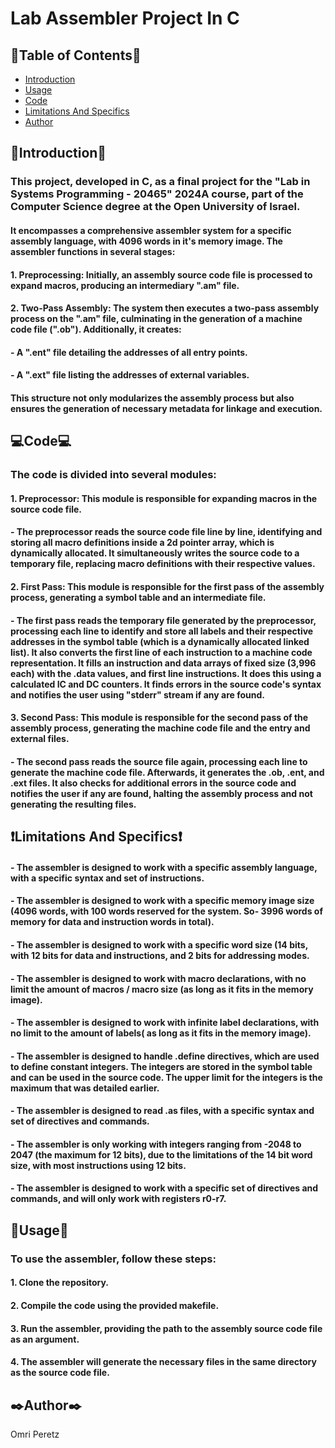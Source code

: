 # Lab Assembler Project In C
## 📃Table of Contents📃
- [Introduction](#Introduction)
- [Usage](#Usage)
- [Code](#Code)
- [Limitations And Specifics](#Limitations-And-Specifics)
- [Author](#Author)
## 🏢Introduction🏢
### This project, developed in C, as a final project for the "Lab in Systems Programming - 20465" 2024A course, part of the Computer Science degree at the Open University of Israel.
#### It encompasses a comprehensive assembler system for a specific assembly language, with 4096 words in it's memory image. The assembler functions in several stages:
#### 1. Preprocessing: Initially, an assembly source code file is processed to expand macros, producing an intermediary ".am" file.
#### 2. Two-Pass Assembly: The system then executes a two-pass assembly process on the ".am" file, culminating in the generation of a machine code file (".ob"). Additionally, it creates:
#### - A ".ent" file detailing the addresses of all entry points.
#### - A ".ext" file listing the addresses of external variables.
#### This structure not only modularizes the assembly process but also ensures the generation of necessary metadata for linkage and execution.
## 💻Code💻
### The code is divided into several modules:
#### 1. Preprocessor: This module is responsible for expanding macros in the source code file.
#### - The preprocessor reads the source code file line by line, identifying and storing all macro definitions inside a 2d pointer array, which is dynamically allocated. It simultaneously writes the source code to a temporary file, replacing macro definitions with their respective values.
#### 2. First Pass: This module is responsible for the first pass of the assembly process, generating a symbol table and an intermediate file.
#### - The first pass reads the temporary file generated by the preprocessor, processing each line to identify and store all labels and their respective addresses in the symbol table (which is a dynamically allocated linked list). It also converts the first line of each instruction to a machine code representation. It fills an instruction and data arrays of fixed size (3,996 each) with the .data values, and first line instructions. It does this using a calculated IC and DC counters. It finds errors in the source code's syntax and notifies the user using "stderr" stream if any are found. 
#### 3. Second Pass: This module is responsible for the second pass of the assembly process, generating the machine code file and the entry and external files.
#### - The second pass reads the source file again, processing each line to generate the machine code file. Afterwards, it generates the .ob, .ent, and .ext files. It also checks for additional errors in the source code and notifies the user if any are found, halting the assembly process and not generating the resulting files.
## ❗Limitations And Specifics❗
#### - The assembler is designed to work with a specific assembly language, with a specific syntax and set of instructions.
#### - The assembler is designed to work with a specific memory image size (4096 words, with 100 words reserved for the system. So- 3996 words of memory for data and instruction words in total).
#### - The assembler is designed to work with a specific word size (14 bits, with 12 bits for data and instructions, and 2 bits for addressing modes.
#### - The assembler is designed to work with macro declarations, with no limit the amount of macros / macro size (as long as it fits in the memory image).
#### - The assembler is designed to work with infinite label declarations, with no limit to the amount of labels( as long as it fits in the memory image).
#### - The assembler is designed to handle .define directives, which are used to define constant integers. The integers are stored in the symbol table and can be used in the source code. The upper limit for the integers is the maximum that was detailed earlier.
#### - The assembler is designed to read .as files, with a specific syntax and set of directives and commands.
#### - The assembler is only working with integers ranging from -2048 to 2047 (the maximum for 12 bits), due to the limitations of the 14 bit word size, with most instructions using 12 bits.
#### - The assembler is designed to work with a specific set of directives and commands, and will only work with registers r0-r7.
## 🔧Usage🔧
### To use the assembler, follow these steps:
#### 1. Clone the repository.
#### 2. Compile the code using the provided makefile.
#### 3. Run the assembler, providing the path to the assembly source code file as an argument.
#### 4. The assembler will generate the necessary files in the same directory as the source code file.

## ✒️Author✒️
Omri Peretz
```c
```